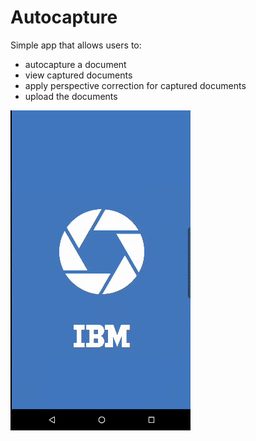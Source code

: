 # Autocapture

Simple app that allows users to:

- autocapture a document
- view captured documents
- apply perspective correction for captured documents
- upload the documents




![autocapture.gif](../art/autocapture.gif)